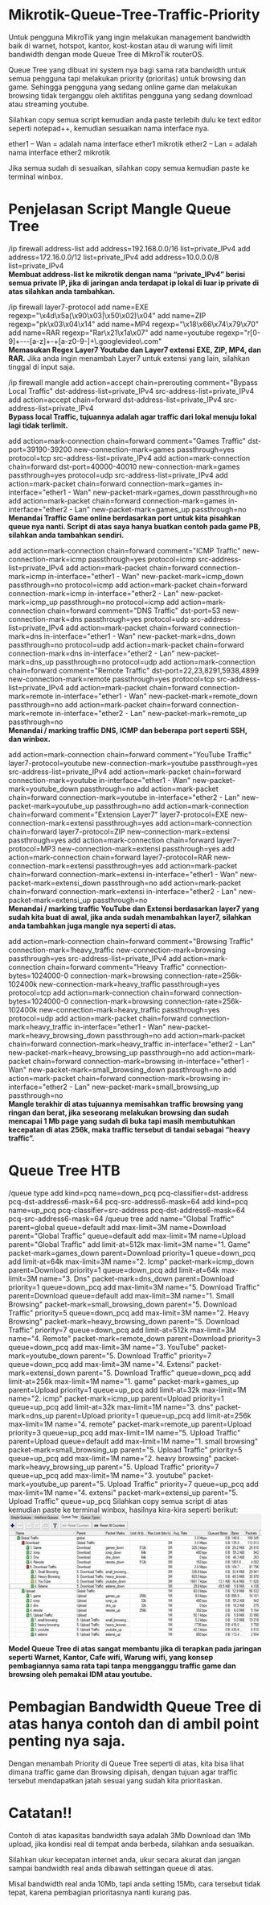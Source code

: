 # Mikrotik-Queue-Tree-Traffic-Priority

Untuk pengguna MikroTik yang ingin melakukan management bandwidth baik di warnet, hotspot, kantor, kost-kostan atau di warung wifi
limit bandwidth dengan mode Queue Tree di MikroTik routerOS.

Queue Tree yang dibuat ini system nya bagi sama rata bandwidth untuk semua pengguna tapi melakukan priority (prioritas) untuk browsing dan game. Sehingga pengguna yang sedang online game dan melakukan browsing tidak terganggu oleh aktifitas pengguna yang sedang download atau streaming youtube.


Silahkan copy semua script kemudian anda paste terlebih dulu ke text editor seperti notepad++, kemudian sesuaikan nama interface nya.

ether1 – Wan = adalah nama interface ether1 mikrotik
ether2 – Lan = adalah nama interface ether2 mikrotik

Jika semua sudah di sesuaikan, silahkan copy semua kemudian paste ke terminal winbox.

# Penjelasan Script Mangle Queue Tree
/ip firewall address-list
add address=192.168.0.0/16 list=private_IPv4
add address=172.16.0.0/12 list=private_IPv4
add address=10.0.0.0/8 list=private_IPv4  
**Membuat address-list ke mikrotik dengan nama “private_IPv4” berisi semua private IP, jika di jaringan anda terdapat ip lokal di luar ip private di atas silahkan anda tambahkan.**


/ip firewall layer7-protocol
add name=EXE regexp="\\x4d\\x5a(\\x90\\x03|\\x50\\x02)\\x04"
add name=ZIP regexp="pk\\x03\\x04\\x14"
add name=MP4 regexp="\\x18\\x66\\x74\\x79\\x70"
add name=RAR regexp="Rar\\x21\\x1a\\x07"
add name=youtube regexp="r[0-9]+---[a-z]+-+[a-z0-9-]+\\.googlevideo\\.com"  
**Memasukan Regex Layer7 Youtube dan Layer7 extensi EXE, ZIP, MP4, dan RAR.**
Jika anda ingin menambah Layer7 untuk extensi yang lain, silahkan tinggal di input saja.

/ip firewall mangle
add action=accept chain=prerouting comment="Bypass Local Traffic" dst-address-list=private_IPv4 src-address-list=private_IPv4
add action=accept chain=forward dst-address-list=private_IPv4 src-address-list=private_IPv4  
**Bypass local Traffic, tujuannya adalah agar traffic dari lokal menuju lokal lagi tidak terlimit.**


add action=mark-connection chain=forward comment="Games Traffic" dst-port=39190-39200 new-connection-mark=games passthrough=yes protocol=tcp src-address-list=private_IPv4
add action=mark-connection chain=forward dst-port=40000-40010 new-connection-mark=games passthrough=yes protocol=udp src-address-list=private_IPv4
add action=mark-packet chain=forward connection-mark=games in-interface="ether1 - Wan" new-packet-mark=games_down passthrough=no
add action=mark-packet chain=forward connection-mark=games in-interface="ether2 - Lan" new-packet-mark=games_up passthrough=no  
**Menandai Traffic Game online berdasarkan port untuk kita pisahkan queue nya nanti. Script di atas saya hanya buatkan contoh pada game PB, silahkan anda tambahkan sendiri.**


add action=mark-connection chain=forward comment="ICMP Traffic" new-connection-mark=icmp passthrough=yes protocol=icmp src-address-list=private_IPv4
add action=mark-packet chain=forward connection-mark=icmp in-interface="ether1 - Wan" new-packet-mark=icmp_down passthrough=no protocol=icmp
add action=mark-packet chain=forward connection-mark=icmp in-interface="ether2 - Lan" new-packet-mark=icmp_up passthrough=no protocol=icmp
add action=mark-connection chain=forward comment="DNS Traffic" dst-port=53 new-connection-mark=dns passthrough=yes protocol=udp src-address-list=private_IPv4
add action=mark-packet chain=forward connection-mark=dns in-interface="ether1 - Wan" new-packet-mark=dns_down passthrough=no protocol=udp
add action=mark-packet chain=forward connection-mark=dns in-interface="ether2 - Lan" new-packet-mark=dns_up passthrough=no protocol=udp
add action=mark-connection chain=forward comment="Remote Traffic" dst-port=22,23,8291,5938,4899 new-connection-mark=remote passthrough=yes protocol=tcp src-address-list=private_IPv4
add action=mark-packet chain=forward connection-mark=remote in-interface="ether1 - Wan" new-packet-mark=remote_down passthrough=no
add action=mark-packet chain=forward connection-mark=remote in-interface="ether2 - Lan" new-packet-mark=remote_up passthrough=no  
**Menandai / marking traffic DNS, ICMP dan beberapa port seperti SSH, dan winbox.**


add action=mark-connection chain=forward comment="YouTube Traffic" layer7-protocol=youtube new-connection-mark=youtube passthrough=yes src-address-list=private_IPv4
add action=mark-packet chain=forward connection-mark=youtube in-interface="ether1 - Wan" new-packet-mark=youtube_down passthrough=no
add action=mark-packet chain=forward connection-mark=youtube in-interface="ether2 - Lan" new-packet-mark=youtube_up passthrough=no
add action=mark-connection chain=forward comment="Extension Layer7" layer7-protocol=EXE new-connection-mark=extensi passthrough=yes
add action=mark-connection chain=forward layer7-protocol=ZIP new-connection-mark=extensi passthrough=yes
add action=mark-connection chain=forward layer7-protocol=MP3 new-connection-mark=extensi passthrough=yes
add action=mark-connection chain=forward layer7-protocol=RAR new-connection-mark=extensi passthrough=yes
add action=mark-packet chain=forward connection-mark=extensi in-interface="ether1 - Wan" new-packet-mark=extensi_down passthrough=no
add action=mark-packet chain=forward connection-mark=extensi in-interface="ether2 - Lan" new-packet-mark=extensi_up passthrough=no  
**Menandai / marking traffic YouTube dan Extensi berdasarkan layer7 yang sudah kita buat di awal, jika anda sudah menambahkan layer7, silahkan anda tambahkan juga mangle nya seperti di atas.**


add action=mark-connection chain=forward comment="Browsing Traffic" connection-mark=!heavy_traffic new-connection-mark=browsing passthrough=yes src-address-list=private_IPv4
add action=mark-connection chain=forward comment="Heavy Traffic" connection-bytes=1024000-0 connection-mark=browsing connection-rate=256k-102400k new-connection-mark=heavy_traffic passthrough=yes protocol=tcp
add action=mark-connection chain=forward connection-bytes=1024000-0 connection-mark=browsing connection-rate=256k-102400k new-connection-mark=heavy_traffic passthrough=yes protocol=udp
add action=mark-packet chain=forward connection-mark=heavy_traffic in-interface="ether1 - Wan" new-packet-mark=heavy_browsing_down passthrough=no
add action=mark-packet chain=forward connection-mark=heavy_traffic in-interface="ether2 - Lan" new-packet-mark=heavy_browsing_up passthrough=no
add action=mark-packet chain=forward connection-mark=browsing in-interface="ether1 - Wan" new-packet-mark=small_browsing_down passthrough=no
add action=mark-packet chain=forward connection-mark=browsing in-interface="ether2 - Lan" new-packet-mark=small_browsing_up passthrough=no  
**Mangle terakhir di atas tujuannya memisahkan traffic browsing yang ringan dan berat, jika seseorang melakukan browsing dan sudah mencapai 1 Mb page yang sudah di buka tapi masih membutuhkan kecepatan di atas 256k, maka traffic tersebut di tandai sebagai “heavy traffic”.**


# Queue Tree HTB
/queue type
add kind=pcq name=down_pcq pcq-classifier=dst-address pcq-dst-address6-mask=64 pcq-src-address6-mask=64
add kind=pcq name=up_pcq pcq-classifier=src-address pcq-dst-address6-mask=64 pcq-src-address6-mask=64
/queue tree
add name="Global Traffic" parent=global queue=default
add max-limit=3M name=Download parent="Global Traffic" queue=default
add max-limit=1M name=Upload parent="Global Traffic"
add limit-at=512k max-limit=3M name="1. Game" packet-mark=games_down parent=Download priority=1 queue=down_pcq
add limit-at=64k max-limit=3M name="2. Icmp" packet-mark=icmp_down parent=Download priority=1 queue=down_pcq
add limit-at=64k max-limit=3M name="3. Dns" packet-mark=dns_down parent=Download priority=1 queue=down_pcq
add max-limit=3M name="5. Download Traffic" parent=Download queue=default
add max-limit=3M name="1. Small Browsing" packet-mark=small_browsing_down parent="5. Download Traffic" priority=5 queue=down_pcq
add max-limit=3M name="2. Heavy Browsing" packet-mark=heavy_browsing_down parent="5. Download Traffic" priority=7 queue=down_pcq
add limit-at=512k max-limit=3M name="4. Remote" packet-mark=remote_down parent=Download priority=3 queue=down_pcq
add max-limit=3M name="3. YouTube" packet-mark=youtube_down parent="5. Download Traffic" priority=7 queue=down_pcq
add max-limit=3M name="4. Extensi" packet-mark=extensi_down parent="5. Download Traffic" queue=down_pcq
add limit-at=256k max-limit=1M name="1. game" packet-mark=games_up parent=Upload priority=1 queue=up_pcq
add limit-at=32k max-limit=1M name="2. icmp" packet-mark=icmp_up parent=Upload priority=1 queue=up_pcq
add limit-at=32k max-limit=1M name="3. dns" packet-mark=dns_up parent=Upload priority=1 queue=up_pcq
add limit-at=256k max-limit=1M name="4. remote" packet-mark=remote_up parent=Upload priority=3 queue=up_pcq
add max-limit=1M name="5. Upload Traffic" parent=Upload queue=default
add max-limit=1M name="1. small browsing" packet-mark=small_browsing_up parent="5. Upload Traffic" priority=5 queue=up_pcq
add max-limit=1M name="2. heavy browsing" packet-mark=heavy_browsing_up parent="5. Upload Traffic" priority=7 queue=up_pcq
add max-limit=1M name="3. youtube" packet-mark=youtube_up parent="5. Upload Traffic" priority=7 queue=up_pcq
add max-limit=1M name="4. extensi" packet-mark=extensi_up parent="5. Upload Traffic" queue=up_pcq
Silahkan copy semua script di atas kemudian paste ke terminal winbox, hasilnya kira-kira seperti berikut:  
![Screenshot](queue-tree-mikrotik.jpg)  
**Model Queue Tree di atas sangat membantu jika di terapkan pada jaringan seperti Warnet, Kantor, Cafe wifi, Warung wifi, yang konsep pembagiannya sama rata tapi tanpa mengganggu traffic game dan browsing oleh pemakai IDM atau youtube.**

# Pembagian Bandwidth Queue Tree di atas hanya contoh dan di ambil point penting nya saja.

Dengan menambah Priority di Queue Tree seperti di atas, kita bisa lihat dimana traffic game dan Browsing dipisah, dengan tujuan agar traffic tersebut mendapatkan jatah sesuai yang sudah kita prioritaskan.

# Catatan!!

Contoh di atas kapasitas bandwidth saya adalah 3Mb Download dan 1Mb upload, jika kondisi real di tempat anda berbeda, silahkan anda sesuaikan.

Silahkan ukur kecepatan internet anda, ukur secara akurat dan jangan sampai bandwidth real anda dibawah settingan queue di atas.

Misal bandwidth real anda 10Mb, tapi anda setting 15Mb,  cara tersebut tidak tepat, karena pembagian prioritasnya nanti kurang pas.